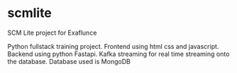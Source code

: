 # scmlite
SCM Lite project for Exaflunce

Python fullstack training project. Frontend using html css and javascript. Backend using python Fastapi. Kafka streaming for real time streaming onto the database. Database used is MongoDB
